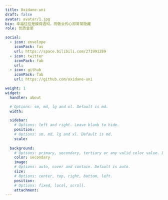 ```yaml
---
title: Oxidane-uni
draft: false
avatar: avatar/1.jpg
bio: 幸福往往是摸得透彻，而敬业的心却常常隐藏
role: 优质韭菜

social:
  - icon: envelope
    iconPack: fas
    url: https://space.bilibili.com/271991289
  - icon: twitter
    iconPack: fab
    url: 
  - icon: github
    iconPack: fab
    url: https://github.com/oxidane-uni

weight: 1
widget:
  handler: about

  # Options: sm, md, lg and xl. Default is md.
  width:

  sidebar:
    # Options: left and right. Leave blank to hide.
    position:
    # Options: sm, md, lg and xl. Default is md.
    scale:
  
  background:
    # Options: primary, secondary, tertiary or any valid color value. Default is primary.
    color: secondary
    image:
    # Options: auto, cover and contain. Default is auto.
    size:
    # Options: center, top, right, bottom, left.
    position:
    # Options: fixed, local, scroll.
    attachment: 
---
```


